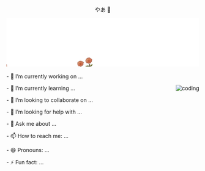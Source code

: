 <p align="center">
   やあ 👋
</p>
<p align="center">
   <img src="https://github.com/Manjunathravindra/afca/blob/main/ezgif.com-gif-maker.gif" alt="gif" title="gif-again">
</p>
<p>
   - 🔭 I’m currently working on ...
</p>
<p>
   - 🌱 I’m currently learning ...
    <img src="https://i.pinimg.com/236x/2e/84/40/2e8440a1969bef3dacf468a3d2e3d61e.jpg" alt="coding" align="right" />
</p>
<P>
   - 👯 I’m looking to collaborate on ...
</p>
<p>
   - 🤔 I’m looking for help with ...
</p>
<p>
   - 💬 Ask me about ...
</p>
<p>
   - 📫 How to reach me: ...
</p>
<p>
   - 😄 Pronouns: ...
</p>
<p>
   - ⚡ Fun fact: ...
</p>

